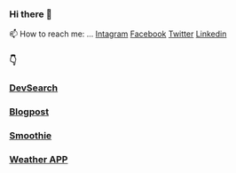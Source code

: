 ### Hi there 👋


 📫 How to reach me: ... [Intagram](https://www.instagram.com/gy_rao72/) [Facebook](https://www.facebook.com/gajender.rao.528) [Twitter](https://twitter.com/gyrao01) [Linkedin](https://www.linkedin.com/in/gyrao72)

###  :point_down:
### [DevSearch](https://devsearch72.herokuapp.com/)
### [Blogpost](https://stormy-gorge-76193.herokuapp.com/)
### [Smoothie](https://safe-reef-52919.herokuapp.com/)
### [Weather APP](https://sleepy-cliffs-80366.herokuapp.com/)


